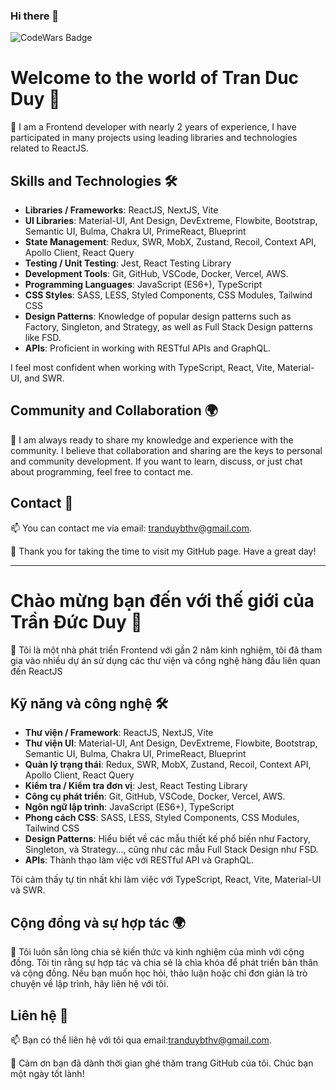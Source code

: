 ### Hi there 👋   
![CodeWars Badge](https://www.codewars.com/users/mrdivs/badges/large?theme=light)
<!--
**Tran-Duc-Duy/Tran-Duc-Duy** is a ✨ _special_ ✨ repository because its `README.md` (this file) appears on your GitHub profile.

Here are some ideas to get you started:

- 🔭 I’m currently working on ...
- 🌱 I’m currently learning ...
- 👯 I’m looking to collaborate on ...
- 🤔 I’m looking for help with ...
- 💬 Ask me about ...
- 📫 How to reach me: ...
- 😄 Pronouns: ...
- ⚡ Fun fact: ...
-->
# Welcome to the world of Tran Duc Duy 👋

🔭 I am a Frontend developer with nearly 2 years of experience, I have participated in many projects using leading libraries and technologies related to ReactJS.

## Skills and Technologies 🛠️

- **Libraries / Frameworks**: ReactJS, NextJS, Vite
- **UI Libraries**: Material-UI, Ant Design, DevExtreme, Flowbite, Bootstrap, Semantic UI, Bulma, Chakra UI, PrimeReact, Blueprint
- **State Management**: Redux, SWR, MobX, Zustand, Recoil, Context API, Apollo Client, React Query
- **Testing / Unit Testing**: Jest, React Testing Library
- **Development Tools**: Git, GitHub, VSCode, Docker, Vercel, AWS.
- **Programming Languages**: JavaScript (ES6+), TypeScript
- **CSS Styles**: SASS, LESS, Styled Components, CSS Modules, Tailwind CSS
- **Design Patterns**: Knowledge of popular design patterns such as Factory, Singleton, and Strategy, as well as Full Stack Design patterns like FSD.
- **APIs**: Proficient in working with RESTful APIs and GraphQL.

I feel most confident when working with TypeScript, React, Vite, Material-UI, and SWR.

## Community and Collaboration 🌍

💬 I am always ready to share my knowledge and experience with the community. I believe that collaboration and sharing are the keys to personal and community development. If you want to learn, discuss, or just chat about programming, feel free to contact me.

## Contact 💌

📫 You can contact me via email: tranduybthv@gmail.com.

🌟 Thank you for taking the time to visit my GitHub page. Have a great day!

---

# Chào mừng bạn đến với thế giới của Trần Đức Duy 👋

🔭 Tôi là một nhà phát triển Frontend với gần 2 năm kinh nghiệm, tôi đã tham gia vào nhiều dự án sử dụng các thư viện và công nghệ hàng đầu liên quan đến ReactJS

## Kỹ năng và công nghệ 🛠️

- **Thư viện / Framework**: ReactJS, NextJS, Vite
- **Thư viện UI**: Material-UI, Ant Design, DevExtreme, Flowbite, Bootstrap, Semantic UI, Bulma, Chakra UI, PrimeReact, Blueprint
- **Quản lý trạng thái**: Redux, SWR, MobX, Zustand, Recoil, Context API, Apollo Client, React Query
- **Kiểm tra / Kiểm tra đơn vị**: Jest, React Testing Library
- **Công cụ phát triển**: Git, GitHub, VSCode, Docker, Vercel, AWS.
- **Ngôn ngữ lập trình**: JavaScript (ES6+), TypeScript
- **Phong cách CSS**: SASS, LESS, Styled Components, CSS Modules, Tailwind CSS
- **Design Patterns**: Hiểu biết về các mẫu thiết kế phổ biến như Factory, Singleton, và Strategy..., cũng như các mẫu Full Stack Design như FSD.
- **APIs**: Thành thạo làm việc với RESTful API và GraphQL.

Tôi cảm thấy tự tin nhất khi làm việc với TypeScript, React, Vite, Material-UI và SWR.

## Cộng đồng và sự hợp tác 🌍

💬 Tôi luôn sẵn lòng chia sẻ kiến thức và kinh nghiệm của mình với cộng đồng. Tôi tin rằng sự hợp tác và chia sẻ là chìa khóa để phát triển bản thân và cộng đồng. Nếu bạn muốn học hỏi, thảo luận hoặc chỉ đơn giản là trò chuyện về lập trình, hãy liên hệ với tôi.

## Liên hệ 💌

📫 Bạn có thể liên hệ với tôi qua email:tranduybthv@gmail.com.

🌟 Cảm ơn bạn đã dành thời gian ghé thăm trang GitHub của tôi. Chúc bạn một ngày tốt lành!
